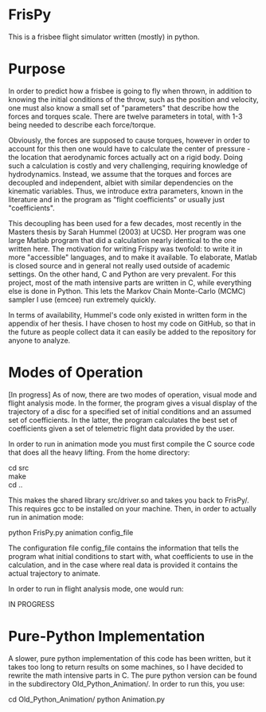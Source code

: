 # FrisPy
This is a frisbee flight simulator written (mostly) in python.

# Purpose
In order to predict how a frisbee is going to fly when thrown, 
in addition to knowing the initial conditions of the throw, 
such as the position and velocity, one must also know a small 
set of "parameters" that describe how the forces and torques scale.
There are twelve parameters in total, with 1-3 being needed to describe
each force/torque.

Obviously, the forces are supposed to cause torques, however 
in order to account for this then one would have to calculate the
center of pressure - the location that aerodynamic forces actually
act on a rigid body. Doing such a calculation is costly and very challenging,
requiring knowledge of hydrodynamics. Instead, we assume that the
torques and forces are decoupled and independent, albiet with similar
dependencies on the kinematic variables. Thus, we introduce extra parameters,
known in the literature and in the program as "flight coefficients" or
usually just "coefficients".

This decoupling has been used for a few decades, most recently in the 
Masters thesis by Sarah Hummel (2003) at UCSD. Her program was one large
Matlab program that did a calculation nearly identical to the one written here.
The motivation for writing Frispy was twofold: to write it in more "accessible"
languages, and to make it available. To elaborate, Matlab is closed source and in
general not really used outside of academic settings. On the other hand, C
and Python are very prevalent. For this project, most of the math intensive
parts are written in C, while everything else is done in Python. This lets
the Markov Chain Monte-Carlo (MCMC) sampler I use (emcee) run extremely
quickly.

In terms of availability, Hummel's code only existed in written form in the
appendix of her thesis. I have chosen to host my code on GitHub, so that in
the future as people collect data it can easily be added to the repository
for anyone to analyze.

# Modes of Operation
[In progress] As of now, there are two modes of operation, visual mode and 
flight analysis mode. In the former, the program gives a visual display of the
trajectory of a disc for a specified set of initial conditions and an
assumed set of coefficients. In the latter, the program calculates the
best set of coefficients given a set of telemetric flight data provided
by the user.

In order to run in animation mode you must first compile the C source
code that does all the heavy lifting. From the home directory:

cd src  
make  
cd ..

This makes the shared library src/driver.so and takes you back to FrisPy/.
This requires gcc to be installed on your machine.
Then, in order to actually run in animation mode:

python FrisPy.py animation config_file

The configuration file config_file contains the information that tells the
program what initial conditions to start with, what coefficients to use
in the calculation, and in the case where real data is provided it contains
the actual trajectory to animate.

In order to run in flight analysis mode, one would run:

IN PROGRESS

# Pure-Python Implementation
A slower, pure python implementation of this code has been written, but it takes
too long to return results on some machines, so I have decided to rewrite the 
math intensive parts in C. The pure python version can be found 
in the subdirectory Old_Python_Animation/. In order to run this, you use:

cd Old_Python_Animation/
python Animation.py
